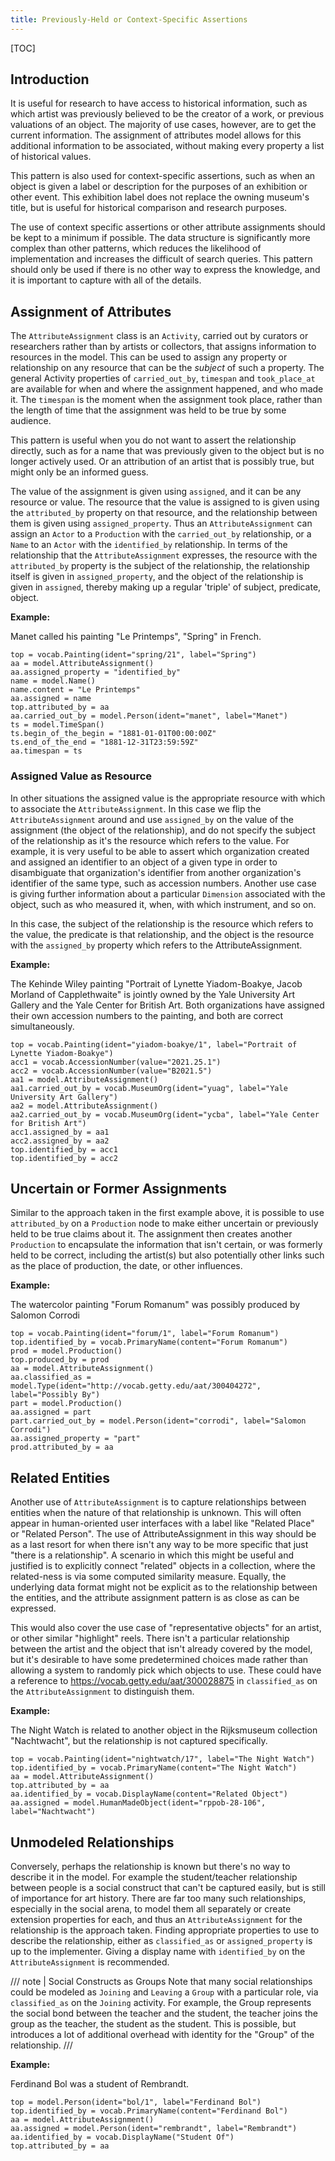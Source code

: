 ```yaml
---
title: Previously-Held or Context-Specific Assertions
---
```


[TOC]

## Introduction

It is useful for research to have access to historical information, such as which artist was previously believed to be the creator of a work, or previous valuations of an object.  The majority of use cases, however, are to get the current information.  The assignment of attributes model allows for this additional information to be associated, without making every property a list of historical values.

This pattern is also used for context-specific assertions, such as when an object is given a label or description for the purposes of an exhibition or other event.  This exhibition label does not replace the owning museum's title, but is useful for historical comparison and research purposes.

The use of context specific assertions or other attribute assignments should be kept to a minimum if possible. The data structure is significantly more complex than other patterns, which reduces the likelihood of implementation and increases the difficult of search queries. This pattern should only be used if there is no other way to express the knowledge, and it is important to capture with all of the details.

## Assignment of Attributes

The `AttributeAssignment` class is an `Activity`, carried out by curators or researchers rather than by artists or collectors, that assigns information to resources in the model. This can be used to assign any property or relationship on any resource that can be the _subject_ of such a property.  The general Activity properties of `carried_out_by`, `timespan` and `took_place_at` are available for when and where the assignment happened, and who made it.  The `timespan` is the moment when the assignment took place, rather than the length of time that the assignment was held to be true by some audience.

This pattern is useful when you do not want to assert the relationship directly, such as for a name that was previously given to the object but is no longer actively used. Or an attribution of an artist that is possibly true, but might only be an informed guess.

The value of the assignment is given using `assigned`, and it can be any resource or value. The resource that the value is assigned to is given using the `attributed_by` property on that resource, and the relationship between them is given using `assigned_property`. Thus an `AttributeAssignment` can assign an `Actor` to a `Production` with the `carried_out_by` relationship, or a `Name` to an `Actor` with the `identified_by` relationship.  In terms of the relationship that the `AttributeAssignment` expresses, the resource with the `attributed_by` property is the subject of the relationship, the relationship itself is given in `assigned_property`, and the object of the relationship is given in `assigned`, thereby making up a regular 'triple' of subject, predicate, object.

__Example:__

Manet called his painting "Le Printemps", "Spring" in French.

```crom
top = vocab.Painting(ident="spring/21", label="Spring")
aa = model.AttributeAssignment()
aa.assigned_property = "identified_by"
name = model.Name()
name.content = "Le Printemps"
aa.assigned = name
top.attributed_by = aa
aa.carried_out_by = model.Person(ident="manet", label="Manet")
ts = model.TimeSpan()
ts.begin_of_the_begin = "1881-01-01T00:00:00Z"
ts.end_of_the_end = "1881-12-31T23:59:59Z"
aa.timespan = ts
```

### Assigned Value as Resource

In other situations the assigned value is the appropriate resource with which to associate the `AttributeAssignment`. In this case we flip the `AttributeAssignment` around and use `assigned_by` on the value of the assignment (the object of the relationship), and do not specify the subject of the relationship as it's the resource which refers to the value. For example, it is very useful to be able to assert which organization created and assigned an identifier to an object of a given type in order to disambiguate that organization's identifier from another organization's identifier of the same type, such as accession numbers.  Another use case is giving further information about a particular `Dimension` associated with the object, such as who measured it, when, with which instrument, and so on.

In this case, the subject of the relationship is the resource which refers to the value, the predicate is that relationship, and the object is the resource with the `assigned_by` property which refers to the AttributeAssignment.

__Example:__

The Kehinde Wiley painting "Portrait of Lynette Yiadom-Boakye, Jacob Morland of Capplethwaite" is jointly owned by the Yale University Art Gallery and the Yale Center for British Art. Both organizations have assigned their own accession numbers to the painting, and both are correct simultaneously.

```crom
top = vocab.Painting(ident="yiadom-boakye/1", label="Portrait of Lynette Yiadom-Boakye")
acc1 = vocab.AccessionNumber(value="2021.25.1")
acc2 = vocab.AccessionNumber(value="B2021.5")
aa1 = model.AttributeAssignment()
aa1.carried_out_by = vocab.MuseumOrg(ident="yuag", label="Yale University Art Gallery")
aa2 = model.AttributeAssignment()
aa2.carried_out_by = vocab.MuseumOrg(ident="ycba", label="Yale Center for British Art")
acc1.assigned_by = aa1
acc2.assigned_by = aa2
top.identified_by = acc1
top.identified_by = acc2
```

## Uncertain or Former Assignments

Similar to the approach taken in the first example above, it is possible to use `attributed_by` on a `Production` node to make either uncertain or previously held to be true claims about it. The assignment then creates another `Production` to encapsulate the information that isn't certain, or was formerly held to be correct, including the artist(s) but also potentially other links such as the place of production, the date, or other influences.

__Example:__ 

The watercolor painting "Forum Romanum" was possibly produced by Salomon Corrodi

```crom
top = vocab.Painting(ident="forum/1", label="Forum Romanum")
top.identified_by = vocab.PrimaryName(content="Forum Romanum")
prod = model.Production()
top.produced_by = prod
aa = model.AttributeAssignment()
aa.classified_as = model.Type(ident="http://vocab.getty.edu/aat/300404272", label="Possibly By")
part = model.Production()
aa.assigned = part
part.carried_out_by = model.Person(ident="corrodi", label="Salomon Corrodi")
aa.assigned_property = "part"
prod.attributed_by = aa
```

## Related Entities

Another use of `AttributeAssignment` is to capture relationships between entities when the nature of that relationship is unknown. This will often appear in human-oriented user interfaces with a label like "Related Place" or "Related Person". The use of AttributeAssignment in this way should be as a last resort for when there isn't any way to be more specific that just "there is a relationship". A scenario in which this might be useful and justified is to explicitly connect "related" objects in a collection, where the related-ness is via some computed similarity measure. Equally, the underlying data format might not be explicit as to the relationship between the entities, and the attribute assignment pattern is as close as can be expressed.

This would also cover the use case of "representative objects" for an artist, or other similar "highlight" reels. There isn't a particular relationship between the artist and the object that isn't already covered by the model, but it's desirable to have some predetermined choices made rather than allowing a system to randomly pick which objects to use. These could have a reference to https://vocab.getty.edu/aat/300028875 in `classified_as` on the `AttributeAssignment` to distinguish them.

__Example:__

The Night Watch is related to another object in the Rijksmuseum collection "Nachtwacht", but the relationship is not captured specifically.

```crom
top = vocab.Painting(ident="nightwatch/17", label="The Night Watch")
top.identified_by = vocab.PrimaryName(content="The Night Watch")
aa = model.AttributeAssignment()
top.attributed_by = aa
aa.identified_by = vocab.DisplayName(content="Related Object")
aa.assigned = model.HumanMadeObject(ident="rppob-28-106", label="Nachtwacht")
```

## Unmodeled Relationships

Conversely, perhaps the relationship is known but there's no way to describe it in the model. For example the student/teacher relationship between people is a social construct that can't be captured easily, but is still of importance for art history. There are far too many such relationships, especially in the social arena, to model them all separately or create extension properties for each, and thus an `AttributeAssignment` for the relationship is the approach taken. Finding appropriate properties to use to describe the relationship, either as `classified_as` or `assigned_property` is up to the implementer. Giving a display name with `identified_by` on the `AttributeAssignment` is recommended.

/// note | Social Constructs as Groups
Note that many social relationships could be modeled as `Joining` and `Leaving` a `Group` with a particular role, via `classified_as` on the `Joining` activity. For example, the Group represents the social bond between the teacher and the student, the teacher joins the group as the teacher, the student as the student. This is possible, but introduces a lot of additional overhead with identity for the "Group" of the relationship.
///


__Example:__

Ferdinand Bol was a student of Rembrandt.

```crom
top = model.Person(ident="bol/1", label="Ferdinand Bol")
top.identified_by = vocab.PrimaryName(content="Ferdinand Bol")
aa = model.AttributeAssignment()
aa.assigned = model.Person(ident="rembrandt", label="Rembrandt")
aa.identified_by = vocab.DisplayName("Student Of")
top.attributed_by = aa
```
